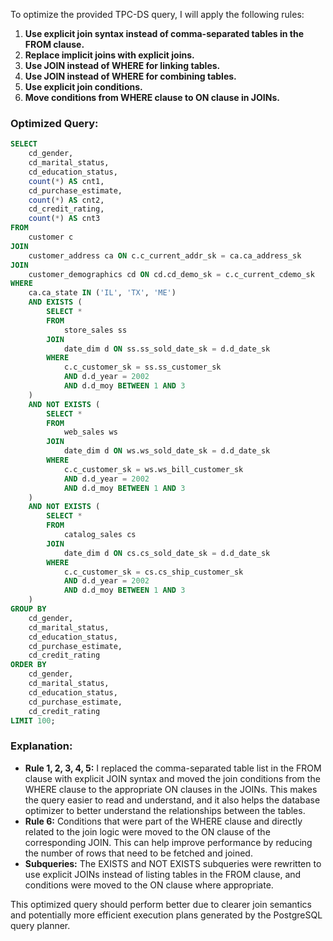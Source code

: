 To optimize the provided TPC-DS query, I will apply the following rules:

1. **Use explicit join syntax instead of comma-separated tables in the FROM clause.**
2. **Replace implicit joins with explicit joins.**
3. **Use JOIN instead of WHERE for linking tables.**
4. **Use JOIN instead of WHERE for combining tables.**
5. **Use explicit join conditions.**
6. **Move conditions from WHERE clause to ON clause in JOINs.**

### Optimized Query:

```sql
SELECT 
    cd_gender, 
    cd_marital_status, 
    cd_education_status, 
    count(*) AS cnt1, 
    cd_purchase_estimate, 
    count(*) AS cnt2, 
    cd_credit_rating, 
    count(*) AS cnt3 
FROM 
    customer c
JOIN 
    customer_address ca ON c.c_current_addr_sk = ca.ca_address_sk
JOIN 
    customer_demographics cd ON cd.cd_demo_sk = c.c_current_cdemo_sk
WHERE 
    ca.ca_state IN ('IL', 'TX', 'ME')
    AND EXISTS (
        SELECT * 
        FROM 
            store_sales ss
        JOIN 
            date_dim d ON ss.ss_sold_date_sk = d.d_date_sk
        WHERE 
            c.c_customer_sk = ss.ss_customer_sk 
            AND d.d_year = 2002 
            AND d.d_moy BETWEEN 1 AND 3
    )
    AND NOT EXISTS (
        SELECT * 
        FROM 
            web_sales ws
        JOIN 
            date_dim d ON ws.ws_sold_date_sk = d.d_date_sk
        WHERE 
            c.c_customer_sk = ws.ws_bill_customer_sk 
            AND d.d_year = 2002 
            AND d.d_moy BETWEEN 1 AND 3
    )
    AND NOT EXISTS (
        SELECT * 
        FROM 
            catalog_sales cs
        JOIN 
            date_dim d ON cs.cs_sold_date_sk = d.d_date_sk
        WHERE 
            c.c_customer_sk = cs.cs_ship_customer_sk 
            AND d.d_year = 2002 
            AND d.d_moy BETWEEN 1 AND 3
    )
GROUP BY 
    cd_gender, 
    cd_marital_status, 
    cd_education_status, 
    cd_purchase_estimate, 
    cd_credit_rating 
ORDER BY 
    cd_gender, 
    cd_marital_status, 
    cd_education_status, 
    cd_purchase_estimate, 
    cd_credit_rating 
LIMIT 100;
```

### Explanation:

- **Rule 1, 2, 3, 4, 5:** I replaced the comma-separated table list in the FROM clause with explicit JOIN syntax and moved the join conditions from the WHERE clause to the appropriate ON clauses in the JOINs. This makes the query easier to read and understand, and it also helps the database optimizer to better understand the relationships between the tables.
- **Rule 6:** Conditions that were part of the WHERE clause and directly related to the join logic were moved to the ON clause of the corresponding JOIN. This can help improve performance by reducing the number of rows that need to be fetched and joined.
- **Subqueries:** The EXISTS and NOT EXISTS subqueries were rewritten to use explicit JOINs instead of listing tables in the FROM clause, and conditions were moved to the ON clause where appropriate.

This optimized query should perform better due to clearer join semantics and potentially more efficient execution plans generated by the PostgreSQL query planner.